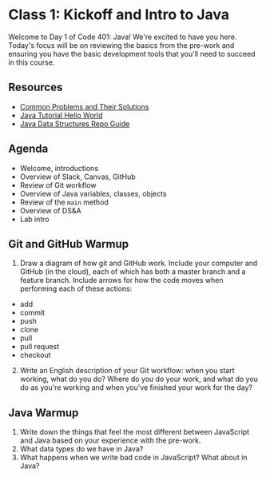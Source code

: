 # Class 1: Kickoff and Intro to Java

Welcome to Day 1 of Code 401: Java! We're excited to have you here. Today's focus will be on reviewing the basics from the pre-work and ensuring you have the basic development tools that you'll need to succeed in this course.

## Resources
* [Common Problems and Their Solutions](https://docs.oracle.com/javase/tutorial/getStarted/problems/index.html)
* [Java Tutorial Hello World](https://docs.oracle.com/javase/tutorial/getStarted/index.html)
* [Java Data Structures Repo Guide](https://github.com/codefellows/code-401-java-data-structures-guide)

## Agenda
- Welcome, introductions
- Overview of Slack, Canvas, GitHub
- Review of Git workflow
- Overview of Java variables, classes, objects
- Review of the `main` method
- Overview of DS&A
- Lab intro

## Git and GitHub Warmup
1. Draw a diagram of how git and GitHub work. Include your computer and GitHub (in the cloud), each of which has both a master branch and a feature branch. Include arrows for how the code moves when performing each of these actions:
  - add
  - commit
  - push
  - clone
  - pull
  - pull request
  - checkout
2. Write an English description of your Git workflow: when you start working, what do you do? Where do you do your work, and what do you do as you're working and when you've finished your work for the day?

## Java Warmup
1. Write down the things that feel the most different between JavaScript and Java based on your experience with the pre-work.
2. What data types do we have in Java?
3. What happens when we write bad code in JavaScript? What about in Java?
